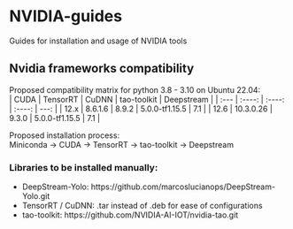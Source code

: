 # NVIDIA-guides
Guides for installation and usage of NVIDIA tools

## Nvidia frameworks compatibility
Proposed compatibility matrix for python 3.8 - 3.10 on Ubuntu 22.04:
<br> 
| CUDA | TensorRT  | CuDNN  | tao-toolkit    | Deepstream |
| :--- |  :----:   | :----: | :----:         | ---:       |
| 12.x | 8.6.1.6   | 8.9.2  | 5.0.0-tf1.15.5 | 7.1        |
| 12.6 | 10.3.0.26 | 9.3.0  | 5.0.0-tf1.15.5 | 7.1        |

Proposed installation process:
<br>
Miniconda -> CUDA -> TensorRT -> tao-toolkit -> Deepstream


### Libraries to be installed manually:

<ul>
<li>
DeepStream-Yolo: https://github.com/marcoslucianops/DeepStream-Yolo.git
</li>
<li>
TensorRT / CuDNN: .tar instead of .deb for ease of configurations
</li>
<li>
tao-toolkit: https://github.com/NVIDIA-AI-IOT/nvidia-tao.git
</li>
</ul>